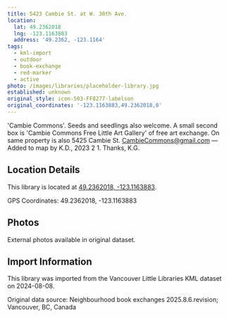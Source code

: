 ```yaml
---
title: 5423 Cambie St. at W. 38th Ave.
location:
  lat: 49.2362018
  lng: -123.1163883
  address: '49.2362, -123.1164'
tags:
  - kml-import
  - outdoor
  - book-exchange
  - red-marker
  - active
photo: /images/libraries/placeholder-library.jpg
established: unknown
original_style: icon-503-FF8277-labelson
original_coordinates: '-123.1163883,49.2362018,0'
---
```

'Cambie Commons'.
Seeds and seedlings also welcome.
A small second box is 
'Cambie Commons Free Little Art Gallery' 
of free art exchange.
On same property is also 5425 Cambie St.
CambieCommons@gmail.com
—Added to map by K.D., 2023 2 1. Thanks, K.G.

## Location Details

This library is located at [49.2362018, -123.1163883](https://www.google.com/maps?q=49.2362018,-123.1163883).

GPS Coordinates: 49.2362018, -123.1163883

## Photos

External photos available in original dataset.

## Import Information

This library was imported from the Vancouver Little Libraries KML dataset on 2024-08-08.

Original data source: Neighbourhood book exchanges 2025.8.6.revision; Vancouver, BC, Canada
